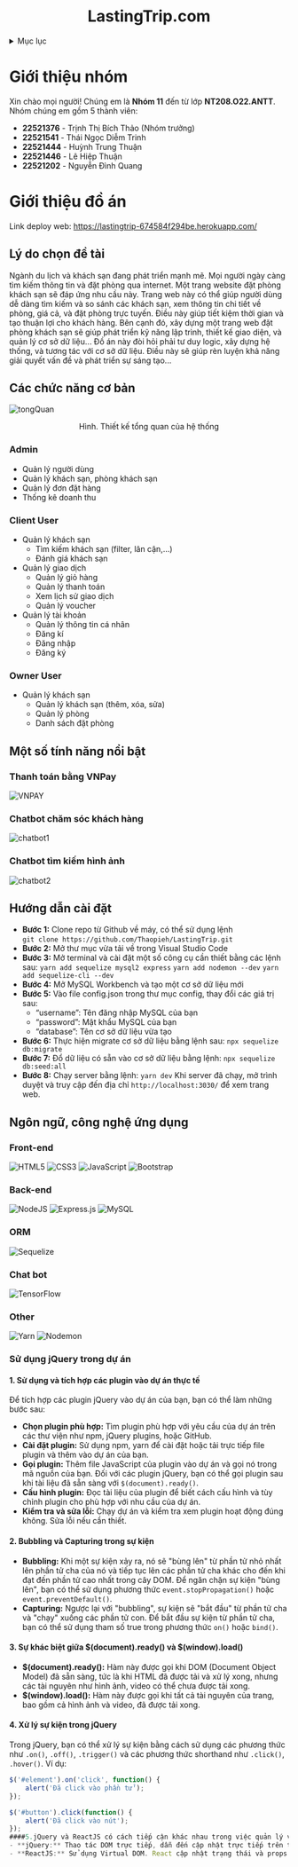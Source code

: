 ﻿<a name="readme-top"></a>

<h1 align="center"><strong>LastingTrip.com</strong></h1>

<!-- TABLE OF CONTENTS -->
<details>
  <summary>Mục lục</summary>
  <ol>
    <li>
      <a href="#giới-thiệu-nhóm">Giới thiệu nhóm</a>
    </li>
    <li>
      <a href="#giới-thiệu-đồ-án">Giới thiệu đồ án</a>
      <ul>
        <li><a href="#lý-do-chọn-đề-tài">Lý do chọn đề tài</a></li>
        <li><a href="#các-chức-năng-cơ-bản">Các chức năng cơ bản</a></li>
        <ul>
          <li><a href="#admin">Admin</a></li>
          <li><a href="#client-user">Client User</a></li>
          <li><a href="#owner-user">Owner User</a></li>
        </ul>
        <li><a href="#ngôn-ngữ-công-nghệ-ứng-dụng">Ngôn ngữ, công nghệ ứng dụng</a></li>
        <li><a href="#hướng-dẫn-cài-đặt">Hướng dẫn cài đặt</a></li>
        <li><a href="#một-số-tính-năng-nổi-bật">Một số tính năng nổi bật</a></li>
        <ul>
          <li><a href="#thanh-toán-bằng-vnpay">Thanh toán bằng VNPay</a></li>
          <li><a href="#chatbot-chăm-sóc-khách-hàng">Chatbot chăm sóc khách hàng</a></li>
          <li><a href="#chatbot-tìm-kiếm-hình-ảnh">Chatbot tìm kiếm hình ảnh</a></li>

        </ul>
      </ul>
    </li>

  </ol>
</details>

<!-- Giới thiệu đồ án -->

# Giới thiệu nhóm

Xin chào mọi người! Chúng em là **Nhóm 11** đến từ lớp **NT208.O22.ANTT**.
Nhóm chúng em gồm 5 thành viên:

- **22521376** - Trịnh Thị Bích Thảo (Nhóm trưởng)
- **22521541** - Thái Ngọc Diễm Trinh
- **22521444** - Huỳnh Trung Thuận
- **22521446** - Lê Hiệp Thuận
- **22521202** - Nguyễn Đình Quang

# Giới thiệu đồ án

Link deploy web: https://lastingtrip-674584f294be.herokuapp.com/

## Lý do chọn đề tài

Ngành du lịch và khách sạn đang phát triển mạnh mẽ. Mọi người ngày càng tìm kiếm thông tin và đặt phòng qua internet. Một trang website đặt phòng khách sạn sẽ đáp ứng nhu cầu này. Trang web này có thể giúp người dùng dễ dàng tìm kiếm và so sánh các khách sạn, xem thông tin chi tiết về phòng, giá cả, và đặt phòng trực tuyến. Điều này giúp tiết kiệm thời gian và tạo thuận lợi cho khách hàng.
Bên cạnh đó, xây dựng một trang web đặt phòng khách sạn sẽ giúp phát triển kỹ năng lập trình, thiết kế giao diện, và quản lý cơ sở dữ liệu... Đồ án này đòi hỏi phải tư duy logic, xây dựng hệ thống, và tương tác với cơ sở dữ liệu. Điều này sẽ giúp rèn luyện khả năng giải quyết vấn đề và phát triển sự sáng tạo...

## Các chức năng cơ bản

![tongQuan](https://github.com/Thaopieh/Crying-/assets/136552635/e27332ec-05a8-4772-9c3b-06cb47259a24)

<p align="center">Hình. Thiết kế tổng quan của hệ thống</p>
  
### Admin
* Quản lý người dùng
* Quản lý khách sạn, phòng khách sạn
* Quản lý đơn đặt hàng
* Thống kê doanh thu

### Client User

- Quản lý khách sạn
  - Tìm kiếm khách sạn (filter, lân cận,...)
  - Đánh giá khách sạn
- Quản lý giao dịch
  - Quản lý giỏ hàng
  - Quản lý thanh toán
  - Xem lịch sử giao dịch
  - Quản lý voucher
- Quản lý tài khoản
  - Quản lý thông tin cá nhân
  - Đăng kí
  - Đăng nhập
  - Đăng ký

### Owner User

- Quản lý khách sạn
  - Quản lý khách sạn (thêm, xóa, sửa)
  - Quản lý phòng
  - Danh sách đặt phòng

## Một số tính năng nổi bật

### Thanh toán bằng VNPay

![VNPAY](https://github.com/thaitrinh12100/howto-README/assets/136552635/85d6911e-fe31-41c8-a709-f433c7eeb985)

### Chatbot chăm sóc khách hàng

![chatbot1](https://github.com/thaitrinh12100/howto-README/assets/136552635/bd1e2bb0-ade5-4381-b41a-b7e0bed5d74e)

### Chatbot tìm kiếm hình ảnh

![chatbot2](https://github.com/thaitrinh12100/howto-README/assets/136552635/1ee43992-4479-4e14-882f-1dd647940c08)

## Hướng dẫn cài đặt

- **Bước 1:** Clone repo từ Github về máy, có thể sử dụng lệnh  
  `git clone https://github.com/Thaopieh/LastingTrip.git`
- **Bước 2:** Mở thư mục vừa tải về trong Visual Studio Code
- **Bước 3:** Mở terminal và cài đặt một số công cụ cần thiết bằng các lệnh sau:
  `yarn add sequelize mysql2 express`
  `yarn add nodemon --dev`
  `yarn add sequelize-cli --dev`
- **Bước 4:** Mở MySQL Workbench và tạo một cơ sở dữ liệu mới
- **Bước 5:** Vào file config.json trong thư mục config, thay đổi các giá trị sau:
  - “username”: Tên đăng nhập MySQL của bạn
  - “password”: Mật khẩu MySQL của bạn
  - “database”: Tên cơ sở dữ liệu vừa tạo
- **Bước 6:** Thực hiện migrate cơ sở dữ liệu bằng lệnh sau:
  `npx sequelize db:migrate`
- **Bước 7:** Đổ dữ liệu có sẵn vào cơ sở dữ liệu bằng lệnh:
  `npx sequelize db:seed:all`
- **Bước 8:** Chạy server bằng lệnh:
  `yarn dev`
  Khi server đã chạy, mở trình duyệt và truy cập đến địa chỉ `http://localhost:3030/` để xem trang web.

## Ngôn ngữ, công nghệ ứng dụng

### Front-end

![HTML5](https://img.shields.io/badge/html5-%23E34F26.svg?style=for-the-badge&logo=html5&logoColor=white)
![CSS3](https://img.shields.io/badge/css3-%231572B6.svg?style=for-the-badge&logo=css3&logoColor=white)
![JavaScript](https://img.shields.io/badge/javascript-%23323330.svg?style=for-the-badge&logo=javascript&logoColor=%23F7DF1E)
![Bootstrap](https://img.shields.io/badge/bootstrap-%238511FA.svg?style=for-the-badge&logo=bootstrap&logoColor=white)

### Back-end

![NodeJS](https://img.shields.io/badge/node.js-6DA55F?style=for-the-badge&logo=node.js&logoColor=white)
![Express.js](https://img.shields.io/badge/express.js-%23404d59.svg?style=for-the-badge&logo=express&logoColor=%2361DAFB)
![MySQL](https://img.shields.io/badge/mysql-4479A1.svg?style=for-the-badge&logo=mysql&logoColor=white)

### ORM

![Sequelize](https://img.shields.io/badge/Sequelize-52B0E7?style=for-the-badge&logo=Sequelize&logoColor=white)

### Chat bot

![TensorFlow](https://img.shields.io/badge/TensorFlow-%23FF6F00.svg?style=for-the-badge&logo=TensorFlow&logoColor=white)

### Other

![Yarn](https://img.shields.io/badge/yarn-%232C8EBB.svg?style=for-the-badge&logo=yarn&logoColor=white)
![Nodemon](https://img.shields.io/badge/NODEMON-%23323330.svg?style=for-the-badge&logo=nodemon&logoColor=%BBDEAD)
### Sử dụng jQuery trong dự án

#### 1. Sử dụng và tích hợp các plugin vào dự án thực tế

Để tích hợp các plugin jQuery vào dự án của bạn, bạn có thể làm những bước sau:

- **Chọn plugin phù hợp:** Tìm plugin phù hợp với yêu cầu của dự án trên các thư viện như npm, jQuery plugins, hoặc GitHub.
- **Cài đặt plugin:** Sử dụng npm, yarn để cài đặt hoặc tải trực tiếp file plugin và thêm vào dự án của bạn.
- **Gọi plugin:** Thêm file JavaScript của plugin vào dự án và gọi nó trong mã nguồn của bạn. Đối với các plugin jQuery, bạn có thể gọi plugin sau khi tài liệu đã sẵn sàng với `$(document).ready()`.
- **Cấu hình plugin:** Đọc tài liệu của plugin để biết cách cấu hình và tùy chỉnh plugin cho phù hợp với nhu cầu của dự án.
- **Kiểm tra và sửa lỗi:** Chạy dự án và kiểm tra xem plugin hoạt động đúng không. Sửa lỗi nếu cần thiết.

#### 2. Bubbling và Capturing trong sự kiện

- **Bubbling:** Khi một sự kiện xảy ra, nó sẽ "bùng lên" từ phần tử nhỏ nhất lên phần tử cha của nó và tiếp tục lên các phần tử cha khác cho đến khi đạt đến phần tử cao nhất trong cây DOM. Để ngăn chặn sự kiện "bùng lên", bạn có thể sử dụng phương thức `event.stopPropagation()` hoặc `event.preventDefault()`.
- **Capturing:** Ngược lại với "bubbling", sự kiện sẽ "bắt đầu" từ phần tử cha và "chạy" xuống các phần tử con. Để bắt đầu sự kiện từ phần tử cha, bạn có thể sử dụng tham số true trong phương thức `on()` hoặc `bind()`.

#### 3. Sự khác biệt giữa $(document).ready() và $(window).load()

- **$(document).ready():** Hàm này được gọi khi DOM (Document Object Model) đã sẵn sàng, tức là khi HTML đã được tải và xử lý xong, nhưng các tài nguyên như hình ảnh, video có thể chưa được tải xong.
- **$(window).load():** Hàm này được gọi khi tất cả tài nguyên của trang, bao gồm cả hình ảnh và video, đã được tải xong.

#### 4. Xử lý sự kiện trong jQuery

Trong jQuery, bạn có thể xử lý sự kiện bằng cách sử dụng các phương thức như `.on()`, `.off()`, `.trigger()` và các phương thức shorthand như `.click()`, `.hover()`. Ví dụ:

```javascript
$('#element').on('click', function() {
    alert('Đã click vào phần tử');
});

$('#button').click(function() {
    alert('Đã click vào nút');
});
####5.jQuery và ReactJS có cách tiếp cận khác nhau trong việc quản lý và thao tác DOM:
- **jQuery:** Thao tác DOM trực tiếp, dẫn đến cập nhật trực tiếp trên trang web và có thể ảnh hưởng đến hiệu suất.
- **ReactJS:** Sử dụng Virtual DOM. React cập nhật trạng thái và props trên Virtual DOM trước, sau đó so sánh với DOM thật để chỉ cập nhật những phần thay đổi. Điều này giúp tối ưu hiệu suất và trải nghiệm người dùng.
